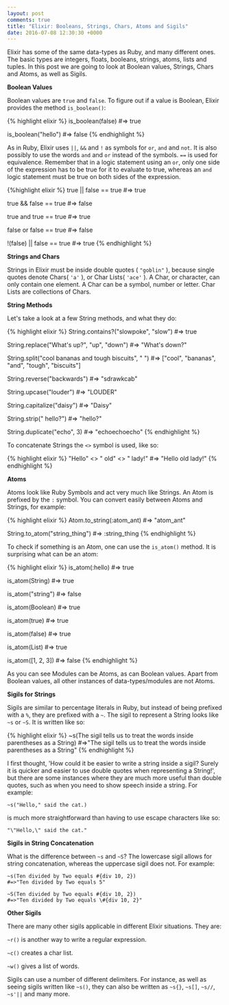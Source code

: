 ```yaml
---
layout: post
comments: true
title: "Elixir: Booleans, Strings, Chars, Atoms and Sigils"
date: 2016-07-08 12:30:30 +0000
---
```


Elixir has some of the same data-types as Ruby, and many different ones. The basic types are integers, floats, booleans, strings, atoms, lists and tuples. In this post we are going to look at Boolean values, Strings, Chars and Atoms, as well as Sigils. 

<strong>Boolean Values</strong>

Boolean values are `true` and `false`. To figure out if a value is Boolean, Elixir provides the method `is_boolean()`:

{% highlight elixir %}
is_boolean(false)
#=> true

is_boolean("hello")
#=> false
{% endhighlight %}

As in Ruby, Elixir uses `||`, `&&` and `!` as symbols for `or`, `and` and `not`. It is also possibly to use the words `and` and `or` instead of the symbols. `==` is used for equivalence. Remember that in a logic statement using an `or`, only one side of the expression has to be true for it to evaluate to true, whereas an `and` logic statement must be true on both sides of the expression.

{%highlight elixir %}
true || false == true
#=> true

true && false == true
#=> false

true and true == true
#=> true

false or false == true
#=> false

!(false) || false == true
#=> true
{% endhighlight %}

<strong>Strings and Chars</strong>

Strings in Elixir must be inside double quotes ( `"goblin"` ), because single quotes denote Chars( `'a'` ), or Char Lists( `'ace'` ). A Char, or character, can only contain one element. A Char can be a symbol, number or letter. Char Lists are collections of Chars.

<strong>String Methods</strong>

Let's take a look at a few String methods, and what they do:

{% highlight elixir %}
String.contains?("slowpoke", "slow")
#=> true

String.replace("What's up?", "up", "down")
#=> "What's down?"

String.split("cool bananas and tough biscuits", " ")
#=> ["cool", "bananas", "and", "tough", "biscuits"]

String.reverse("backwards")
#=> "sdrawkcab"

String.upcase("louder")
#=> "LOUDER"

String.capitalize("daisy")
#=> "Daisy"

String.strip("                     hello?")
#=> "hello?"

String.duplicate("echo", 3)
#=> "echoechoecho"
{% endhighlight %}

To concatenate Strings the `<>` symbol is used, like so:

{% highlight elixir %}
"Hello" <> " old" <> " lady!"
#=> "Hello old lady!"
{% endhighlight %}

<strong>Atoms</strong>

Atoms look like Ruby Symbols and act very much like Strings. An Atom is prefixed by the `:` symbol. You can convert easily between Atoms and Strings, for example:

{% highlight elixir %}
Atom.to_string(:atom_ant)
#=> "atom_ant"

String.to_atom("string_thing")
#=> :string_thing
{% endhighlight %}

To check if something is an Atom, one can use the `is_atom()` method. It is surprising what can be an atom:

{% highlight elixir %}
is_atom(:hello)
#=> true

is_atom(String)
#=> true

is_atom("string")
#=> false

is_atom(Boolean)
#=> true

is_atom(true)
#=> true

is_atom(false)
#=> true

is_atom(List)
#=> true

is_atom([1, 2, 3])
#=> false
{% endhighlight %}

As you can see Modules can be Atoms, as can Boolean values. Apart from Boolean values, all other instances of data-types/modules are not Atoms.

<strong>Sigils for Strings</strong>

Sigils are similar to percentage literals in Ruby, but instead of being prefixed with a `%`, they are prefixed with a `~`. The sigil to represent a String looks like `~s` or `~S`. It is written like so:

{% highlight elixir %}
~s(The sigil tells us to treat the words inside parentheses as a String)
#=>"The sigil tells us to treat the words inside parentheses as a String"
{% endhighlight %}

I first thought, 'How could it be easier to write a string inside a sigil? Surely it is quicker and easier to use double quotes when representing a String!', but there are some instances where they are much more useful than double quotes, such as when you need to show speech inside a string. For example:

```
~s("Hello," said the cat.)
```

is much more straightforward than having to use escape characters like so:

```
"\"Hello,\" said the cat."
```

<strong>Sigils in String Concatenation </strong>

What is the difference between `~s` and `~S`? The lowercase sigil allows for string concatenation, whereas the uppercase sigil does not. For example:

```
~s(Ten divided by Two equals #{div 10, 2})
#=>"Ten divided by Two equals 5" 

~S(Ten divided by Two equals #{div 10, 2})
#=>"Ten divided by Two equals \#{div 10, 2}"
```

<strong>Other Sigils</strong>

There are many other sigils applicable in different Elixir situations. They are:

`~r()` is another way to write a regular expression.

`~c()` creates a char list.

`~w()` gives a list of words.

Sigils can use a number of different delimiters. For instance, as well as seeing sigils written like `~s()`, they can also be written as `~s{}`, `~s[]`, `~s//`, `~s'||` and many more.

